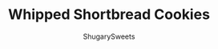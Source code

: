 ---
layout: ../../layouts/MarkdownPostLayout.astro
title: Whipped Shortbread Cookies
author: ShugarySweets
pubDate: 2021-11-27
description: "Whipped Shortbread Cookies have a tender crumb and amazing buttery flavor! These melt-in-your-mouth cookies are delicious, easy and perfect for any occasion."
image_url: https://www.shugarysweets.com/wp-content/uploads/2021/12/whipped-shortbread-cookies-facebook.jpg
tags: ["Cookies","American"]
calories: 72
protein: 1
carbohydrates: 7
fats: 5
fiber: 0
ingredients: ["1 ¼ cup unsalted butter, room temperature","¾ cup powdered sugar","1 ½ teaspoons vanilla extract","2 cups all-purpose flour","1/3 cup cornstarch","¼ teaspoon kosher salt","Christmas sprinkles, optional"]
serves: 48
time: "22 minutes"
prepTime: "10 minutes"
instructions: ["Preheat oven to 300F. Line a cookie sheet with parchment paper and set aside.","Using a stand mixer with paddle attachment, beat the softened butter with sugar and vanilla extract until light and fluffy (about 3-5 minutes). You may need to stop and scrape down the sides of the bowl as needed.","Add in flour, cornstarch, and salt. Mix just until fully incorporated.","Using a small 1 Tablespoon cookie scoop, place dough about 2-inches apart on the baking sheet.","Dip a fork in flour and tap any excess off and press the cookies down about 1/3 of the way. Add sprinkles (if desired) and bake for 12-13 minutes.","Allow cookies to cool for at least 15 minutes on the cookie sheet before transferring to a cooling rack."]
nutrition: ["72 calories","7 grams carbohydrates","13 milligrams cholesterol","5 grams fat","0 grams fiber","1 grams protein","3 grams saturated fat","7 milligrams sodium","2 grams sugar","0 grams trans fat","2 grams unsaturated fat"]
---